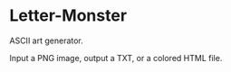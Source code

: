 Letter-Monster
==============

ASCII art generator.

Input a PNG image, output a TXT, or a colored HTML file.
